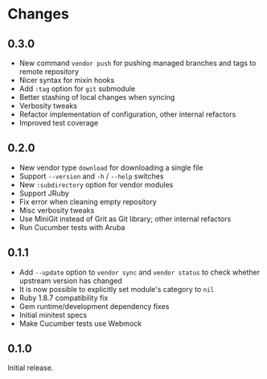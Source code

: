 # Changes

## 0.3.0

 - New command `vendor push` for pushing managed branches and tags to
   remote repository
 - Nicer syntax for mixin hooks
 - Add `:tag` option for `git` submodule
 - Better stashing of local changes when syncing
 - Verbosity tweaks
 - Refactor implementation of configuration, other internal refactors
 - Improved test coverage

## 0.2.0

 - New vendor type `download` for downloading a single file
 - Support `--version` and `-h` / `--help` switches
 - New `:subdirectory` option for vendor modules
 - Support JRuby
 - Fix error when cleaning empty repository
 - Misc verbosity tweaks
 - Use MiniGit instead of Grit as Git library; other internal refactors
 - Run Cucumber tests with Aruba

## 0.1.1

 - Add `--update` option to `vendor sync` and `vendor status` to check
   whether upstream version has changed
 - It is now possible to explicitly set module's category to `nil`
 - Ruby 1.8.7 compatibility fix
 - Gem runtime/development dependency fixes
 - Initial minitest specs
 - Make Cucumber tests use Webmock

## 0.1.0

Initial release.



